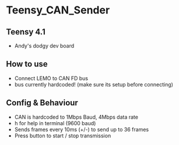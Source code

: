 # Teensy_CAN_Sender

## Teensy 4.1
* Andy's dodgy dev board


## How to use
* Connect LEMO to CAN FD bus
* bus currently hardcoded! (make sure its setup before connecting)


## Config & Behaviour
* CAN is hardcoded to 1Mbps Baud, 4Mbps data rate
* h for help in terminal (9600 baud)
* Sends frames every 10ms (+/-) to send up to 36 frames
* Press button to start / stop transmission

